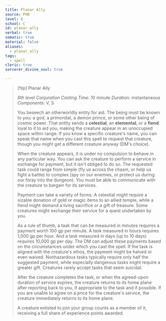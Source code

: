 ```yaml
---
title: Planar Ally
source: PHB
level: 6
school: C
id: planar_ally
verbal: true
somatic: true
material: false
aliases:
  - planar_ally
tags:
  - spell
cleric: true
sorcerer_divine_soul: true

---
```

>[!tip] Planar Ally
>
> *6th level Conjuration*
> *Casting Time:* 10 minute
> *Duration:* instantaneous
> *Components:* V, S
>
>You beseech an otherworldly entity for aid. The being must be known to you: a god, a primordial, a demon prince, or some other being of cosmic power. That entity sends a **celestial**, an **elemental**, or a **fiend** loyal to it to aid you, making the creature appear in an unoccupied space within range. If you know a specific creature's name, you can speak that name when you cast this spell to request that creature, though you might get a different creature anyway (DM's choice).
>
>When the creature appears, it is under no compulsion to behave in any particular way. You can ask the creature to perform a service in exchange for payment, but it isn't obliged to do so. The requested task could range from simple (fly us across the chasm, or help us fight a battle) to complex (spy on our enemies, or protect us during our foray into the dungeon). You must be able to communicate with the creature to bargain for its services.
>
>Payment can take a variety of forms. A celestial might require a sizable donation of gold or magic items to an allied temple, while a fiend might demand a living sacrifice or a gift of treasure. Some creatures might exchange their service for a quest undertaken by you.
>
>As a rule of thumb, a task that can be measured in minutes requires a payment worth 100 gp per minute. A task measured in hours requires 1,000 gp per hour. And a task measured in days (up to 10 days) requires 10,000 gp per day. The DM can adjust these payments based on the circumstances under which you cast the spell. If the task is aligned with the creature's ethos, the payment might be halved or even waived. Nonhazardous tasks typically require only half the suggested payment, while especially dangerous tasks might require a greater gift. Creatures rarely accept tasks that seem suicidal.
>
>After the creature completes the task, or when the agreed-upon duration of service expires, the creature returns to its home plane after reporting back to you, if appropriate to the task and if possible. If you are unable to agree on a price for the creature's service, the creature immediately returns to its home plane.
>
>A creature enlisted to join your group counts as a member of it, receiving a full share of experience points awarded.
>

